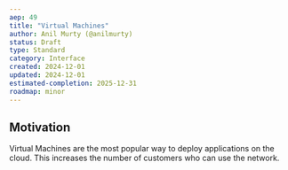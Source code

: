 ```yaml
---
aep: 49
title: "Virtual Machines"
author: Anil Murty (@anilmurty)
status: Draft
type: Standard
category: Interface
created: 2024-12-01
updated: 2024-12-01
estimated-completion: 2025-12-31
roadmap: minor
---
```


## Motivation

Virtual Machines are the most popular way to deploy applications on the cloud. This increases the number of customers who can use the network.